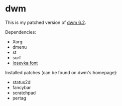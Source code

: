 # dwm

This is my patched version of [dwm 6.2](https://dwm.suckless.org).

Dependencies:
- Xorg
- dmenu
- st
- surf
- [Iosevka font](https://aur.archlinux.org/packages/ttf-iosevka)

Installed patches (can be found on dwm's homepage):
- status2d
- fancybar
- scratchpad
- pertag
